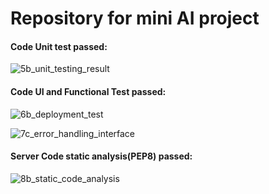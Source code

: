 # Repository for mini AI project

#### Code Unit test passed:
![5b_unit_testing_result](https://github.com/user-attachments/assets/b58efdee-af69-4fb5-9038-913dddeed9f3)

#### Code UI and Functional Test passed:
![6b_deployment_test](https://github.com/user-attachments/assets/825135e7-9cc9-4484-8eaf-25e35e6eefd2)

![7c_error_handling_interface](https://github.com/user-attachments/assets/50c93428-1307-450d-a363-4fd1b5456bd5)

#### Server Code static analysis(PEP8) passed:
![8b_static_code_analysis](https://github.com/user-attachments/assets/7ed5d8e0-cc7c-45e0-922d-9d4e2978b913)
